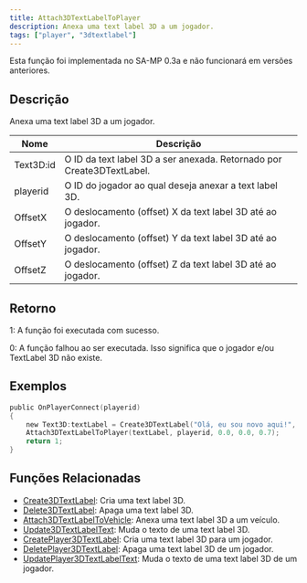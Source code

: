 ```yaml
---
title: Attach3DTextLabelToPlayer
description: Anexa uma text label 3D a um jogador.
tags: ["player", "3dtextlabel"]
---
```


Esta função foi implementada no SA-MP 0.3a e não funcionará em versões anteriores.

## Descrição

Anexa uma text label 3D a um jogador.

| Nome      | Descrição                                                             |
| --------- | --------------------------------------------------------------------- |
| Text3D:id | O ID da text label 3D a ser anexada. Retornado por Create3DTextLabel. |
| playerid  | O ID do jogador ao qual deseja anexar a text label 3D.                |
| OffsetX   | O deslocamento (offset) X da text label 3D até ao jogador.            |
| OffsetY   | O deslocamento (offset) Y da text label 3D até ao jogador.            |
| OffsetZ   | O deslocamento (offset) Z da text label 3D até ao jogador.            |

## Retorno

1: A função foi executada com sucesso.

0: A função falhou ao ser executada. Isso significa que o jogador e/ou TextLabel 3D não existe.

## Exemplos

```c
public OnPlayerConnect(playerid)
{
    new Text3D:textLabel = Create3DTextLabel("Olá, eu sou novo aqui!", 0x008080FF, 30.0, 40.0, 50.0, 40.0, 0);
    Attach3DTextLabelToPlayer(textLabel, playerid, 0.0, 0.0, 0.7);
    return 1;
}
```

## Funções Relacionadas

- [Create3DTextLabel](Create3DTextLabel.md): Cria uma text label 3D.
- [Delete3DTextLabel](Delete3DTextLabel.md): Apaga uma text label 3D.
- [Attach3DTextLabelToVehicle](Attach3DTextLabelToVehicle.md): Anexa uma text label 3D a um veículo.
- [Update3DTextLabelText](Update3DTextLabelText.md): Muda o texto de uma text label 3D.
- [CreatePlayer3DTextLabel](CreatePlayer3DTextLabel.md): Cria uma text label 3D para um jogador.
- [DeletePlayer3DTextLabel](DeletePlayer3DTextLabel.md): Apaga uma text label 3D de um jogador. 
- [UpdatePlayer3DTextLabelText](UpdatePlayer3DTextLabelText.md): Muda o texto de uma text label 3D de um jogador.
